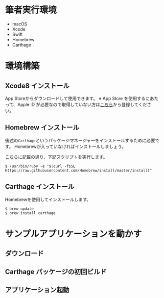# 筆者実行環境

- macOS
- Xcode
- Swift
- Homebrew
- Carthage

# 環境構築

## Xcode8 インストール

App Storeからダウンロードして使用できます。
※ App Store を使用するにあたって、Apple ID が必要なので取得していない方は[こちら](https://appleid.apple.com/jp/ja/)から登録してください。

## Homebrew インストール

後述の`Carthage`というパッケージマネージャーをインストールするために必要です。
Homebrewが入っていなければインストールしましょう。

[こちら](https://brew.sh/index_ja.html)に記載の通り、下記スクリプトを実行します。

```
$ /usr/bin/ruby -e "$(curl -fsSL https://raw.githubusercontent.com/Homebrew/install/master/install)"
```


## Carthage インストール

Homebrewを使用してインストールします。

```
$ brew update
$ brew install carthage
```

# サンプルアプリケーションを動かす

## ダウンロード

## Carthage パッケージの初回ビルド

## アプリケーション起動


